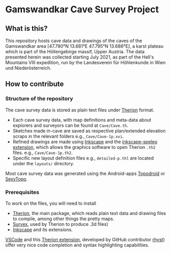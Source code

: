 # Gamswandkar Cave Survey Project

## What is this?

This repository hosts cave data and drawings of the caves of the Gamswandkar area \[47.790°N 13.681°E 47.795°N 13.686°E\], a karst plateau which is part of the Höllengebirge massif, Upper Austria.
The data presented herein was collected starting July 2021, as part of the Hell's Mountains VIII expedition, run by the Landesverein für Höhlenkunde in Wien und Niederösterreich.


## How to contribute

### Structure of the repository
The cave survey data is stored as plain text files under [Therion] format.

+ Each cave survey data, with map definitions and meta-data about explorers and surveyors can be found at `Cave/Cave.th`.
+ Sketches made in-cave are saved as respective plan/extended elevation scraps in the relevant folders e.g., `Cave/Cave-1p.xvi`.
+ Refined drawings are made using [Inkscape] and the [inkscape-speleo extension](https://github.com/speleo3/inkscape-speleo), which allows the graphics software to open Therion `.th2` files. e.g., `Cave/Cave-1p.th2`.
+ Specific new layout definition files e.g., `detailed-p.thl` are located under the `layouts/` directory.


Most cave survey data was generated using the Android-apps [Topodroid] or [SexyTopo].

### Prerequisites
To work on the files, you will need to install 
+ [Therion], the main package, which reads plain text data and drawing files to compile, among other things the pretty maps.
+ [Survex], used by Therion to produce .3d files)
+ [Inkscape] and its extensions.

[VSCode] and this [Therion extension], developed by GitHub contributor [rhyst]) offer very nice code completion and syntax highlighting capabilities.


[Therion]: https://therion.speleo.sk
[Inkscape]: https://inkscape.org
[SexyTopo]: https://play.google.com/store/apps/details?id=org.hwyl.sexytopo&hl=de_AT&gl=US
[Topodroid]: https://play.google.com/store/apps/details?id=com.topodroid.DistoX&hl=de_AT&gl=US
[VSCode]: https://code.visualstudio.com/Download
[Therion extension]: https://marketplace.visualstudio.com/items?itemName=rhystyers.therion
[Survex]: https://survex.com/download.html
[rhyst]: https://github.com/rhyst

